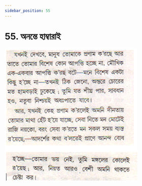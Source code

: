 ```yaml
---
sidebar_position: 55
---
```



# 55.   অনন্তে হাম্বারাই

![অনন্তে হাম্বারাই](../../../static/img/bengali/verse55.png)